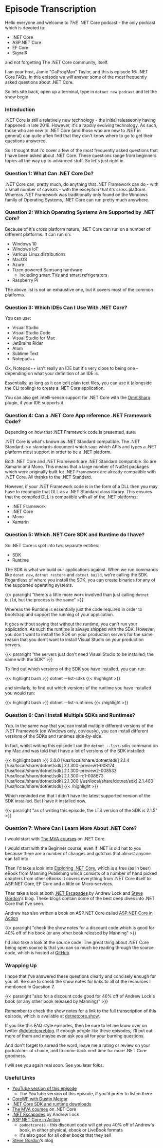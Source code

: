 # Episode Transcription

Hello everyone and welcome to _THE_ .NET Core podcast - the only podcast which is devoted to:

- .NET Core
- ASP.NET Core
- EF Core
- SignalR

and not forgetting The .NET Core community, itself.

I am your host, Jamie "GaProgMan" Taylor, and this is episode 16: .NET Core FAQs. In this episode we will answer some of the most frequently asked questions about .NET Core.

So lets site back, open up a terminal, type in `dotnet new podcast` and let the show begin.

### Introduction

.NET Core is still a relatively new technology - the initial releaseonly having happened in late 2016. However, it's a rapdily evolving technology. As such, those who are new to .NET Core (and those who are new to .NET in general) can quite often find that they don't know where to go to get their questions answered.

So I thought that I'd cover a few of the most frequently asked questions that I have been asked about .NET Core. These questions range from beginners topics all the way up to advanced stuff. So let's just right in.

### Question 1: What Can .NET Core Do?

.NET Core can, pretty much, do anything that .NET Framework can do - with a small number of caveats - with the exception that it's cross platform. Whereas .NET Framework was traditionally only found on the Windows family of Operating Systems, .NET Core can run pretty much anywhere.

### Question 2: Which Operating Systems Are Supported by .NET Core?

Because of it's cross platform nature, .NET Core can run on a number of different platforms. It can run on:

- Windows 10
- Windows IoT
- Various Linux distributions
- MacOS
- Azure
- Tizen powered Samsung hardware
  - Including smart TVs and smart refrigerators
- Raspberry Pi

The above list is not an exhaustive one, but it covers most of the common platforms.

### Question 3: Which IDEs Can I Use With .NET Core?

You can use:

- Visual Studio
- Visual Studio Code
- Visual Studio for Mac
- JetBrains Rider
- Atom
- Sublime Text
- Notepad++

Ok, Notepad++ isn't really an IDE but it's very close to being one - depending on what your definition of an IDE is.

Essentially, as long as it can edit plain text files, you can use it (alongside the CLI tooling) to create a .NET Core application.

You can also get intelli-sense support for .NET Core with the [OmniSharp](https://www.omnisharp.net/) plugin, if your IDE supports it.

### Question 4: Can a .NET Core App reference .NET Framework Code?

Depending on how that .NET Framework code is presented, sure.

.NET Core is what's known as .NET Standard compatible. The .NET Standard is a standards document which says which APIs and types a .NET platform must support in order to be a .NET platform.

Both .NET Core and .NET Framework are .NET Standard compatible. So are Xamarin and Mono. This means that a large number of NuGet packages which were originally built for .NET Framework are already compatible with .NET Core. All thanks to the .NET Standard.

However, if your .NET Framework code is in the form of a DLL then you may have to recompile that DLL as a .NET Standard class library. This ensures that the compiled DLL is compatible with all of the .NET platforms:

- .NET Framework
- .NET Core
- Mono
- Xamarin

### Question 5: Which .NET Core SDK and Runtime do I have?

So .NET Core is split into two separate entities:

- SDK
- Runtime

The SDK is what we build our applications against. When we run commands like `donet new`, `dotnet restore` and `dotnet build`, we're calling the SDK. Regardless of where you install the SDK, you can create binaries for any of the supported operating systems.

{{< pararight "there's a little more work involved than just calling `dotnet build`, but the process is the same" >}}

Whereas the Runtime is essentially just the code required in order to bootstrap and support the running of your application.

It goes without saying that without the runtime, you can't run your application. As such the runtime is always shipped with the SDK. However, you don't want to install the SDK on your production servers for the same reason that you don't want to install Visual Studio on your production servers.

{{< pararight "the servers just don't need Visual Studio to be installed; the same with the SDK" >}}

To find out which versions of the SDK you have installed, you can run:

{{< highlight bash >}}
dotnet --list-sdks
{{< /highlight >}}

and similarly, to find out which versions of the runtime you have installed you would run:

{{< highlight bash >}}
dotnet --list-runtimes
{{< /highlight >}}

### Question 6: Can I Install Multiple SDKs and Runtimes?

Yup. In the same way that you can install multiple different versions of the .NET Framework (on Windows only, obviously), you can install different versions of the SDKs and runtimes side-by-side.

In fact, whilst writing this episode I ran the `dotnet --list-sdks` command on my Mac and was told that I have a lot of versions of the SDK installed:

{{< highlight bash >}}
2.0.0 [/usr/local/share/dotnet/sdk]
2.1.4 [/usr/local/share/dotnet/sdk]
2.1.300-preview1-008174 [/usr/local/share/dotnet/sdk]
2.1.300-preview2-008533 [/usr/local/share/dotnet/sdk]
2.1.300-rc1-008673 [/usr/local/share/dotnet/sdk]
2.1.300 [/usr/local/share/dotnet/sdk]
2.1.403 [/usr/local/share/dotnet/sdk]
{{< /highlight >}}

Which reminded me that I didn't have the latest supported version of the SDK installed. But I have it installed now.

{{< pararight "as of writing this episode, the LTS version of the SDK is 2.1.5" >}}

### Question 7: Where Can I Learn More About .NET Core?

I would start with [The MVA courses](https://mva.microsoft.com/learning-path/asp-net-core-2-0-23) on .NET Core.

I would start with the Beginner course, even if .NET is old hat to you because there are a number of changes and gotchas that almost anyone can fall into.

Then I'd take a look into [Exploring .NET Core](https://shortener.manning.com/rBPe), which is a free (as in beer) eBook from Manning Publishing which consists of a number of hand picked chapters from other eBooks It covers everything from .NET Core itself to ASP.NET Core, EF Core and a little on Micro-services.

Then take a look at both [.NET Escapades](https://andrewlock.net/) by Andrew Lock and [Steve Gordon](https://www.stevejgordon.co.uk/)'s blog. These blogs contain some of the best deep dives into .NET Core that I've seen.

Andrew has also written a book on ASP.NET Core called [ASP.NET Core in Action](https://www.manning.com/books/asp-net-core-in-action)

{{< pararight "check the show notes for a discount code which is good for 40% off of his book (or any other book released by Manning" >}}

I'd also take a look at the source code. The great thing about .NET Core being open source is that you can so much be reading through the source code, which is hosted at [GitHub](https://github.com/dotnet/core).

### Wrapping Up

I hope that I've answered these questions clearly and concisely enough for you all. Be sure to check the show notes for links to all of the resources I mentioned in Question 7.

{{< pararight "also for a discount code good for 40% off of Andrew Lock's book (or any other book released by Manning)" >}}

Remember to check the show notes for a link to the full transcription of this episode, which is available at [dotnetcore.show](https://dotnetcore.show/).

If you like this FAQ style episodes, then be sure to let me know over on twitter [@dotnetcoreblog](https://twitter.com/dotnetcoreblog). If enough people like these episodes, I'll put out more of them and maybe even ask you all for your burning questions.

And don't forget to spread the word, leave me a rating or review on your podcatcher of choice, and to come back next time for more .NET Core goodness.

I will see you again real soon. See you later folks.

### Useful Links

- [YouTube version of this episode](https://www.youtube.com/watch?v=)
  - The YouTube version of this episode, if you'd prefer to listen there
- [CoreWF with Dustin Metgar](https://dotnetcore.show/episode-3-corewf-with-dustin-metzgar/)
- [.NET Core SDK and runtime downloads](https://dot.net/core/)
- [The MVA courses](https://mva.microsoft.com/learning-path/asp-net-core-2-0-23) on .NET Core
- [.NET Escapades](https://andrewlock.net/) by Andrew Lock
- [ASP.NET Core in Action](https://www.manning.com/books/asp-net-core-in-action)
  - `podnetcore18` - this discount code will get you 40% off of Andrew's book, in either physical, ebook or LiveBook formats
  - it's also good for all other books that they sell
- [Steve Gordon](https://www.stevejgordon.co.uk/)'s blog
